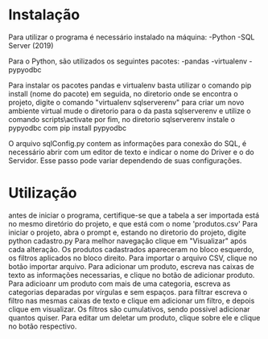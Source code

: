 # Instalação
Para utilizar o programa é necessário instalado na máquina:
  -Python
  -SQL Server (2019)
  
Para o Python, são utilizados os seguintes pacotes:
  -pandas
  -virtualenv
  -pypyodbc

Para instalar os pacotes pandas e virtualenv basta utilizar o comando pip install (nome do pacote)
em seguida, no diretorio onde se encontra o projeto, digite o comando "virtualenv sqlserverenv" para criar um novo ambiente virtual
mude o diretorio para o da pasta sqlserverenv e utilize o comando scripts\activate
por fim, no diretorio sqlserverenv instale o pypyodbc com pip install pypyodbc

O arquivo sqlConfig.py contem as informações para conexão do SQL, é necessário abrir com um editor de texto e indicar o nome do Driver e o do Servidor.
Esse passo pode variar dependendo de suas configurações.

# Utilização
antes de iniciar o programa, certifique-se que a tabela a ser importada está no mesmo diretório do projeto, e que está com o nome 'produtos.csv'
Para iniciar o projeto, abra o prompt e, estando no diretorio do projeto, digite python cadastro.py
Para melhor navegação clique em "Visualizar" após cada alteração.
Os produtos cadastrados apareceram no bloco esquerdo, os filtros aplicados no bloco direito.
Para importar o arquivo CSV, clique no botão importar arquivo.
Para adicionar um produto, escreva nas caixas de texto as informações necessarias, e clique no botão de adicionar produto.
Para adicioanr um produto com mais de uma categoria, escreva as categorias deparadas por vírgulas e sem espaços.
para filtrar escreva o filtro nas mesmas caixas de texto e clique em adicionar um filtro, e depois clique em visualizar.
Os filtros são cumulativos, sendo possivel adicionar quantos quiser.
Para editar um deletar um produto, clique sobre ele e clique no botão respectivo.

